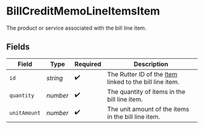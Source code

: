 # BillCreditMemoLineItemsItem

The product or service associated with the bill line item.


## Fields

| Field                                                                          | Type                                                                           | Required                                                                       | Description                                                                    |
| ------------------------------------------------------------------------------ | ------------------------------------------------------------------------------ | ------------------------------------------------------------------------------ | ------------------------------------------------------------------------------ |
| `id`                                                                           | *string*                                                                       | :heavy_check_mark:                                                             | The Rutter ID of the [Item](/rest/version/items) linked to the bill line item. |
| `quantity`                                                                     | *number*                                                                       | :heavy_check_mark:                                                             | The quantity of items in the bill line item.                                   |
| `unitAmount`                                                                   | *number*                                                                       | :heavy_check_mark:                                                             | The unit amount of the items in the bill line item.                            |